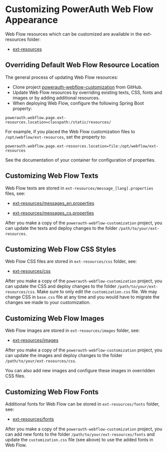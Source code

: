# Customizing PowerAuth Web Flow Appearance

Web Flow resources which can be customized are available in the ext-resources folder:

- [ext-resources](../ext-resources)

## Overriding Default Web Flow Resource Location

The general process of updating Web Flow resources:

- Clone project [powerauth-webflow-customization](https://github.com/wultra/powerauth-webflow-customization#docucheck-keep-link) from GitHub.
- Update Web Flow resources by overriding existing texts, CSS, fonts and images or by adding additional resources.
- When deploying Web Flow, configure the following Spring Boot property:

```properties
powerauth.webflow.page.ext-resources.location=classpath:/static/resources/
```

For example, if you placed the Web Flow customization files to `/opt/webflow/ext-resources`, set the property to:

```properties
powerauth.webflow.page.ext-resources.location=file:/opt/webflow/ext-resources
```

See the documentation of your container for configuration of properties.

## Customizing Web Flow Texts

Web Flow texts are stored in `ext-resources/message_[lang].properties` files, see:

- [ext-resources/messages_en.properties](../ext-resources/messages_en.properties)

- [ext-resources/messages_cs.properties](../ext-resources/messages_cs.properties)

After you make a copy of the `powerauth-webflow-customization` project, you can update the texts and deploy changes to the folder `/path/to/your/ext-resources`.

## Customizing Web Flow CSS Styles

Web Flow CSS files are stored in `ext-resources/css` folder, see:

- [ext-resources/css](../ext-resources/css)

After you make a copy of the `powerauth-webflow-customization` project, you can update the CSS and deploy changes to the folder `/path/to/your/ext-resources/css`. Make sure to only edit the `customization.css` file. We may change CSS in `base.css` file at any time and you would have to migrate the changes we made to your customization.

## Customizing Web Flow Images

Web Flow images are stored in `ext-resources/images` folder, see:

- [ext-resources/images](../ext-resources/images)

After you make a copy of the `powerauth-webflow-customization` project, you can update the images and deploy changes to the folder `/path/to/your/ext-resources/css`.

You can also add new images and configure these images in overridden CSS files.

## Customizing Web Flow Fonts

Additional fonts for Web Flow can be stored in `ext-resources/fonts` folder, see:
- [ext-resources/fonts](../ext-resources/fonts)

After you make a copy of the `powerauth-webflow-customization` project, you can add new fonts to the folder `/path/to/your/ext-resources/fonts` and update the `customization.css` file (see above) to use the added fonts in Web Flow.
